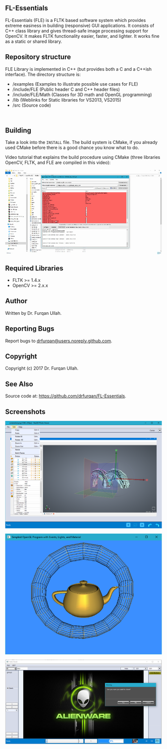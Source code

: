 ## FL-Essentials
FL-Essentials (FLE) is a FLTK based software system which provides extreme easiness in building (responsive) GUI applications. It consists of C++ class library and gives thread-safe image processing support for OpenCV. It makes FLTK functionality easier, faster, and lighter. It works fine as a static or shared library.

## Repository structure

FLE Library is implemented in C++ (but provides both a C and a 
C++ish interface). The directory structure is: <br/>

-  /examples (Examples to illustrate possible use cases for FLE)
-  /include/FLE (Public header C and C++ header files) <br/>	
-  /include/FLE/Math (Classes for 3D math and OpenGL programming)
-  /lib (Weblinks for Static libraries for VS2013, VS2015) <br/>	
-  /src	 (Source code) <br/>						
<br/>

## Building
Take a look into the `INSTALL` file. The build system is CMake, if you already used CMake before there is a good chance you know what to do. <br/>	

Video tutorial that explains the build procedure using CMake (three libraries OpenCV, FLTK, and FLE are compiled in this video): <br/>	

[![How to Build OpenCV, FLTK, FL-Essentials using CMake](how_to_build.png)](https://youtu.be/bwVpf_uKaGo "How to Build OpenCV, FLTK, FL-Essentials using CMake")

## Required Libraries
-  FLTK >= 1.4.x
-  OpenCV >= 2.x.x

## Author
Written by  Dr. Furqan Ullah.

## Reporting Bugs
Report bugs to drfurqan@users.noreply.github.com.

## Copyright
Copyright (c) 2017 Dr. Furqan Ullah.

## See Also
Source code at: <https://github.com/drfurqan/FL-Essentials>.

## Screenshots
![Alt text](https://github.com/drfurqan/FL-Essentials/blob/master/examples/photo_viewer.png?raw=true "Photo Viewer Written in FLE, Inspired by Windows Photo Viewer")

![Alt text](https://github.com/drfurqan/FL-Essentials/blob/master/examples/opengl_events_lights.PNG?raw=true "OpenGL Demo written in FLE")

![Alt text](https://github.com/drfurqan/FL-Essentials/blob/master/examples/demo.PNG?raw=true "FLE Demo that shows various widgets such as MenuBar, ToolBar, StatusBar, Left-Right Bars, Layouts, Buttons")